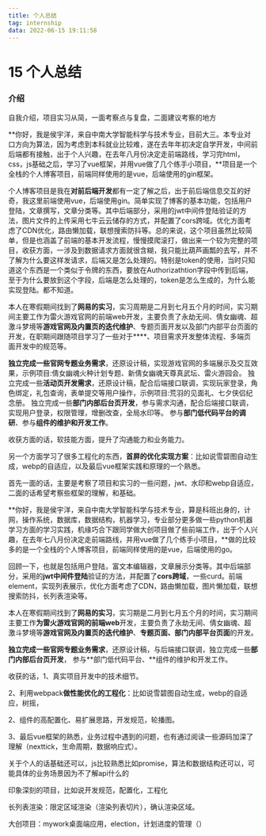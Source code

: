 ```yaml
---
title: 个人总结
tag: internship
data: 2022-06-15 19:11:58
---
```

# 15 个人总结

### 介绍

自我介绍，项目实习从简，一面考察点与复盘，二面建议考察的地方

**你好，我是侯宇洋，来自中南大学智能科学与技术专业，目前大三。本专业对口方向为算法，因为考虑到本科就业比较难，遂在去年年初决定自学开发，中间前后端都有接触，出于个人兴趣，在去年八月份决定走前端路线，学习完html，css，js基础之后，学习了vue框架，并用vue做了几个练手小项目，**项目是一个全栈的个人博客项目，前端同样使用的是vue，后端使用的gin框架。

个人博客项目是我在**对前后端开发**都有一定了解之后，出于前后端信息交互的好奇，我这里前端使用vue，后端使用gin。简单实现了博客的基本功能，包括用户登陆，文章撰写，文章分类等。其中后端部分，采用的jwt中间件登陆验证的方法，图片文件的上传采用七牛云云储存的方式，并配置了cors跨域。优化方面考虑了CDN优化，路由懒加载，联想搜索防抖等。总的来说，这个项目虽然比较简单，但是也涵盖了前端的基本开发流程，慢慢摸爬滚打，做出来一个较为完整的项目，收获方面，一涉及到数据请求方面就很含糊，我只能比葫芦画瓢的去写，并不了解为什么要这样发请求，后端又是怎么处理的。特别是token的使用，当时只知道这个东西是一个类似于令牌的东西，要放在Authorizathtion字段中传到后端，至于为什么要放到这个字段，后端是怎么处理的，token是怎么生成的，为什么能实现登陆。都不知道。

本人在寒假期间找到了**网易的实习**，实习周期是二月到七月五个月的时间，实习期间主要工作为雷火游戏官网的前端web开发，主要负责了永劫无间、倩女幽魂、超激斗梦境等**游戏官网及内置页的迭代维护**、专题页面开发以及部门内部平台页面的开发，在职期间跟随项目学习了一些对于****、项目需求开发整体流程、多端页面开发中的规范等。

**独立完成一些官网专题业务需求**，还原设计稿，实现游戏官网的多端展示及交互效果，示例项目:倩女幽魂火种计划专题、新倩女幽魂天尊真武坛、雷火游园会。 独立完成一些**活动页开发需求**，还原设计稿，配合后端接口联调，实现玩家登录，角色绑定，礼包查询，表单提交等用户操作，示例项目:荒羽的见面礼、七夕侠侣纪念册。 独立完成一些**部门内部后台页开发**，参与需求沟通，配合后端接口联调，实现用户登录，权限管理，增删改查，全局水印等。 参与**部门低代码平台的调研**、参与**组件的维护和开发工作**。

收获方面的话，软技能方面，提升了沟通能力和业务能力。

另一个方面学习了很多工程化的东西，**首屏的优化实现方案**：比如说雪碧图自动生成，webp的自适应，以及最后vue框架实践和原理的一个熟悉。

首先一面的话，主要是考察了项目和实习的一些问题，jwt、水印和webp自适应，二面的话希望考察些框架的理解，和基础。







**你好，我是侯宇洋，来自中南大学智能科学与技术专业，算是科班出身的，计网，操作系统，数据库，数据结构，机器学习，专业部分更多做一些python机器学习方面的学习实践，机缘巧合下跟同学做大创项目做了些前端工作，出于个人兴趣，在去年七八月份决定走前端路线，并用vue做了几个练手小项目，**做的比较多的是一个全栈的个人博客项目，前端同样使用的是vue，后端使用的go。

回顾一下，也就是包括用户登陆，富文本编辑器，文章展示分类等。其中后端部分，采用的**jwt中间件登陆**验证的方法，并配置了**cors跨域**，一些curd。前端element，实现列表展示，优化方面考虑了CDN，路由懒加载，图片懒加载，联想搜索防抖，长列表渲染等。

本人在寒假期间找到了**网易的实习**，实习期是二月到七月五个月的时间，实习期间主要工作**为雷火游戏官网的前端web**开发，主要负责了永劫无间、倩女幽魂、超激斗梦境等**游戏官网及内置页的迭代维护**、**专题页面、部门内部平台页面**的开发。

**独立完成一些官网专题业务需求**，还原设计稿，与后端接口联调，独立完成一些**部门内部后台页开发**， 参与**部门低代码平台、**组件的维护和开发工作。

收获的话，1、真实项目开发中的技术细节。

2、利用webpack**做性能优化的工程化**：比如说雪碧图自动生成，webp的自适应，树摇，

2、组件的高配置化、易扩展思路，开发规范，轮播图。

3、最后vue框架的熟悉，业务过程中遇到的问题，也有通过阅读一些源码加深了理解（nexttick，生命周期，数据响应式）。

关于个人的话基础还可以，js比较熟悉比如promise，算法和数据结构还可以，可能具体的业务场景因为不了解api什么的

印象深刻的项目，比如说开发规范，配置化，工程化





长列表渲染：限定区域渲染（渲染列表切片），确认渲染区域。

大创项目：mywork桌面端应用，election，计划进度的管理（）



